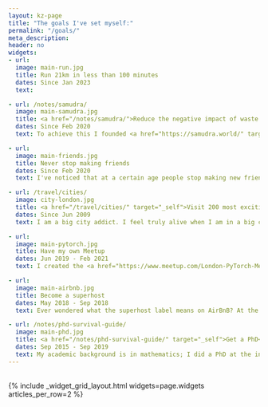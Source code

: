 ```yaml
---
layout: kz-page
title: "The goals I've set myself:"
permalink: "/goals/"
meta_description:
header: no
widgets:
- url:
  image: main-run.jpg
  title: Run 21km in less than 100 minutes
  dates: Since Jan 2023
  text: 

- url: /notes/samudra/
  image: main-samudra.jpg
  title: <a href="/notes/samudra/">Reduce the negative impact of waste on climate, environment and health</a>
  dates: Since Feb 2020
  text: To achieve this I founded <a href="https://samudra.world/" target="_blank">Samudra.world</a>. At Samudra we are experimenting with approaches and organisational structures that have not been tried before. Our strategy includes identifying success-relevant stakeholders and working with them to facilitate internal changes and enable powerful coordination between them.

- url:
  image: main-friends.jpg
  title: Never stop making friends
  dates: Since Feb 2020
  text: I've noticed that at a certain age people stop making new friends. I realised that some day I might lose my ability to strike up a conversation with a stranger and grow it into a friendship. To avoid that, I decided to meet at least a couple of new people every week. <a href="https://lunchclub.com/" target="_blank">Lunchclub</a> has been a huge help. Apart from making new friends, this has changed my perspective on the world.

- url: /travel/cities/
  image: city-london.jpg
  title: <a href="/travel/cities/" target="_self">Visit 200 most exciting cities</a>
  dates: Since Jun 2009
  text: I am a big city addict. I feel truly alive when I am in a big city. I love their idea density, their fast pace, and their excellence in food, <a href="/travel/street-art/">street art</a> and academic research. My goal is to visit all of the world’s biggest cities and the cities that are relatively small but are the biggest in their country or surrounding geographical area. See <a href="/travel/cities/">my current list of 200</a>.

- url:
  image: main-pytorch.jpg
  title: Have my own Meetup
  dates: Jun 2019 - Feb 2021
  text: I created the <a href="https://www.meetup.com/London-PyTorch-Meetup/" target="_blank">London PyTorch Meetup</a> together with <a href="https://www.linkedin.com/in/paulmdowling/" target="_blank">Paul Dowling</a>. Our aim was to provide a platform where London-based machine learning professionals can share their experiences, make new friends, find advice and initiate collaborations. After 15 events both in person and online the group grew to more than 1000 members.

- url:
  image: main-airbnb.jpg
  title: Become a superhost
  dates: May 2018 - Sep 2018
  text: Ever wondered what the superhost label means on AirBnB? At the moment in my life when I was living alone and had flexible work hours, I decided to find out! It was a fun journey of meeting people from different walks of life, chatting late into the night over many cups of tea, surprising my guests with the smell of pancakes in the morning. I got the superhost label!

- url: /notes/phd-survival-guide/
  image: main-phd.jpg
  title: <a href="/notes/phd-survival-guide/" target="_self">Get a PhD</a>
  dates: Sep 2015 - Sep 2019
  text: My academic background is in mathematics; I did a PhD at the interface of machine learning and genomics - somewhere between computer science and biology departments. Based on my experience, <a href="/notes/phd-survival-guide/" target="_self">here is my advice</a> on how to select the right PhD, make the most of it, pass your viva and finally make the most of your new title.
---
```


<br/>
{% include _widget_grid_layout.html widgets=page.widgets articles_per_row=2 %}
